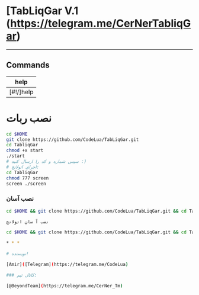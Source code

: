 # [TabLiqGar V.1 (https://telegram.me/CerNerTabliqGar)

* * *

## Commands

|  help |
|--------------------|
| [#!/]help | just send help in your group and get the commands |

# نصب ربات
```sh
cd $HOME
git clone https://github.com/CodeLua/TabLiqGar.git
cd TabliqGar
chmod +x start
./start
# سپس شماره و کد را ارسال کنید :)
# اجرای اتولانچ:
cd TabliqGar
chmod 777 screen
screen ./screen
```
### نصب آسان
```sh
cd $HOME && git clone https://github.com/CodeLua/TabLiqGar.git && cd TabLiqGar && chmod +x start && ./start

نصب آ سان اتولانچ

cd $HOME && git clone https://github.com/CodeLua/TabLiqGar.git && cd TabLiqGar && chmod 777 screen && screen ./screen

* * *

# نویسنده!

[Amir]([Telegram](https://telegram.me/CodeLua)

### کانال تیم:

[@BeyondTeam](https://telegram.me/CerNer_Tm)
